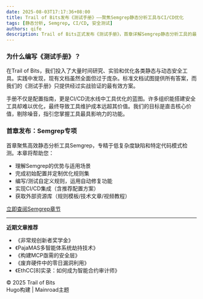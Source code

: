 ```yaml
---
date: 2025-08-03T17:17:36+08:00
title: Trail of Bits发布《测试手册》——聚焦Semgrep静态分析工具与CI/CD优化
tags: [静态分析, Semgrep, CI/CD, 安全测试]
authors: qife
description: Trail of Bits正式发布《测试手册》，首章详解Semgrep静态分析工具的最佳实践，包括规则定制、自动修复、CI/CD集成等核心技术要点，帮助开发者快速提升安全测试效率。
---
```


### 为什么编写《测试手册》？

在Trail of Bits，我们投入了大量时间研究、实验和优化各类静态与动态安全工具。实践中发现，现有文档虽然全面但过于庞杂。标准文档试图提供所有答案，而我们的《测试手册》只提供经过实战验证的最有效方案。

手册不仅是配置指南，更是CI/CD流水线中工具优化的蓝图。许多组织能搭建安全工具却难以优化，最终导致工具维护成本远超其价值。我们的目标是直击核心价值，剔除噪音，指引您掌握工具最具影响力的功能。

### 首章发布：Semgrep专项

首章聚焦高效静态分析工具Semgrep，专精于低复杂度缺陷和特定代码模式检测。本章将帮助您：
- 理解Semgrep的优势与适用场景
- 完成初始配置并定制优化规则集
- 编写/测试自定义规则，运用自动修复功能
- 实现CI/CD集成（含推荐配置方案）
- 获取外部资源库（规则模板/技术文章/视频教程）

[立即查阅Semgrep章节](https://blog.trailofbits.com/testing-handbook-semgrep)

---

**近期文章推荐**  
- 《非常规创新者奖学金》  
- 《PajaMAS多智能体系统劫持技术》  
- 《构建MCP亟需的安全层》  
- 《废弃硬件中的零日漏洞利用》  
- 《EthCC[8]实录：如何成为智能合约审计师》  

© 2025 Trail of Bits  
Hugo构建 | Mainroad主题